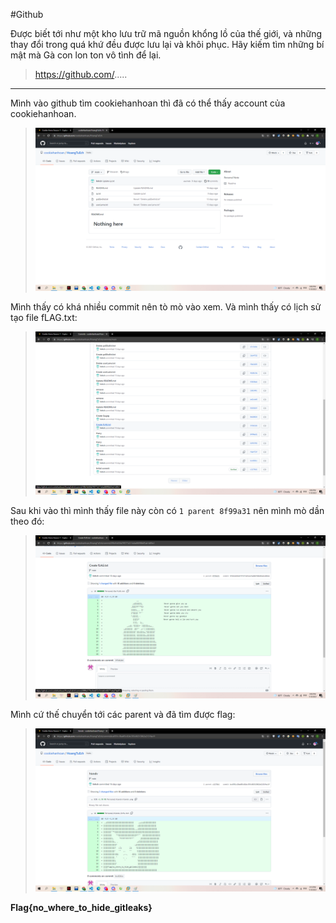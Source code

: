 #Github

Được biết tới như một kho lưu trữ mã nguồn khổng lồ của thế giới, và những thay đổi trong quá khứ đều được lưu lại và khôi phục. Hãy kiếm tìm những bí mật mà Gà con lon ton vô tình để lại.

> https://github.com/.....

---

Mình vào github tìm cookiehanhoan thì đã có thể thấy account của cookiehanhoan.

> ![](1.png)

Mình thấy có khá nhiều commit nên tò mò vào xem. Và mình thấy có lịch sử tạo file fLAG.txt:

> ![](2.png)

Sau khi vào thì mình thấy file này còn có `1 parent 8f99a31` nên mình mò dần theo đó:

> ![](3.png)

Mình cứ thế chuyển tới các parent và đã tìm được flag:

> ![](4.png)

**Flag{no_where_to_hide_gitleaks}**
